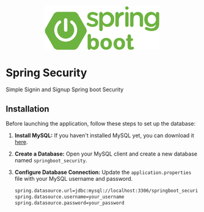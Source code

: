 <p align="center">
  <img src="src/main/resources/static/stack.png" width="300" alt="Spring Boot logo">
</p>

# Spring Security

Simple Signin and Signup Spring boot Security

## Installation

Before launching the application, follow these steps to set up the database:

1. **Install MySQL:** If you haven't installed MySQL yet, you can download it [here](https://dev.mysql.com/downloads/installer/).

2. **Create a Database:** Open your MySQL client and create a new database named `springboot_security`.

3. **Configure Database Connection:** Update the `application.properties` file with your MySQL username and password.

   ```properties
   spring.datasource.url=jdbc:mysql://localhost:3306/springboot_security
   spring.datasource.username=your_username
   spring.datasource.password=your_password
   ```